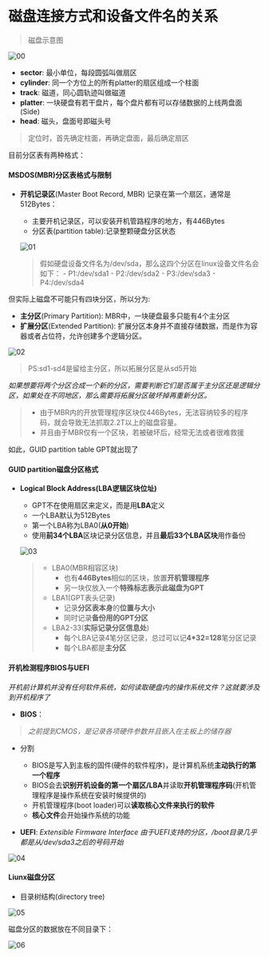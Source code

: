 # 磁盘连接方式和设备文件名的关系

> 磁盘示意图

![00](/img/04Chapter/Capture.PNG)

- __sector__:
最小单位，每段圆弧叫做扇区
- __cylinder__:
同一个方位上的所有platter的扇区组成一个柱面
- __track__:
磁道，同心圆轨迹叫做磁道
- __platter__:
一块硬盘有若干盘片，每个盘片都有可以存储数据的上线两盘面(Side)
- __head__:
磁头，盘面号即磁头号

> 定位时，首先确定柱面，再确定盘面，最后确定扇区

目前分区表有两种格式：
#### MSDOS(MBR)分区表格式与限制
- __开机记录区__(Master Boot Record, MBR)
记录在第一个扇区，通常是512Bytes：
    - 主要开机记录区，可以安装开机管路程序的地方，有446Bytes
    - 分区表(partition table):记录整颗硬盘分区状态

    ![01](/img/04Chapter/Capture2.PNG)

    >假如硬盘设备文件名为/dev/sda，那么这四个分区在linux设备文件名会如下：
        - P1:/dev/sda1
        - P2:/dev/sda2
        - P3:/dev/sda3
        - P4:/dev/sda4

但实际上磁盘不可能只有四块分区，所以分为:
- __主分区__(Primary Partition):
MBR中，一块硬盘最多只能有4个主分区
- __扩展分区__(Extended Partition):
扩展分区本身并不直接存储数据，而是作为容器或者占位符，允许创建多个逻辑分区。

![02](/img/04Chapter/Capture3.PNG)

> PS:sd1-sd4是留给主分区，所以拓展分区是从sd5开始

_如果想要将两个分区合成一个新的分区，需要判断它们是否属于主分区还是逻辑分区，如果处在不同地区，那么需要将拓展分区破坏掉再重新分区。_

> - 由于MBR内的开放管理程序区块仅446Bytes，无法容纳较多的程序码，就会导致无法抓取2.2T以上的磁盘容量。
> - 并且由于MBR仅有一个区块，若被破坏后，经常无法或者很难救援

如此，GUID partition table GPT就出现了

#### GUID partition磁盘分区格式
- __Logical Block Address(LBA逻辑区块位址)__
    - GPT不在使用扇区来定义，而是用**LBA**定义
    - 一个LBA默认为512Bytes
    - 第一个LBA称为LBA0(__从0开始__)
    - 使用**前34个LBA**区块记录分区信息，并且**最后33个LBA区块**用作备份
      
    ![03](/img/04Chapter/Capture4.PNG)
  
    > - LBA0(MBR相容区块)
    >   - 也有**446Bytes**相似的区块，放置**开机管理程序**
    >   - 另一块仅放入一个**特殊标志表示此磁盘为GPT**
    > - LBA1(GPT表头记录)
    >   - 记录**分区表本身**的**位置与大小**
    >   - 同时记录**备份用的GPT分区**
    > - LBA2-33(**实际记录分区信息处**)
    >   - 每个LBA记录4笔分区记录，总过可以记**4*32=128**笔分区记录
    >   - 每个LBA都是**主分区**

#### 开机检测程序BIOS与UEFI
_开机前计算机并没有任何软件系统，如何读取硬盘内的操作系统文件？这就要涉及到开机程序了_
- __BIOS__：
> _之前提到CMOS，是记录各项硬件参数并且嵌入在主板上的储存器_
- 分割
    - BIOS是写入到主板的固件(硬件的软件程序)，是计算机系统**主动执行的第一个程序**
    - BIOS会去**识别开机设备的第一个扇区/LBA**并读取**开机管理程序码**(开机管理程序是操作系统在安装时候提供的)
    - 开机管理程序(boot loader)可以**读取核心文件来执行的软件**
    - **核心文件**会开始操作系统的功能

- __UEFI__:
*Extensible Firmware Interface*
*由于UEFI支持的分区，/boot目录几乎都是从/dev/sda3之后的号码开始*

![04](/img/04Chapter/Capture5.PNG)

#### Liunx磁盘分区
- 目录树结构(directory tree)
  
![05](/img/04Chapter/Capture6.PNG)

磁盘分区的数据放在不同目录下：

![06](/img/04Chapter/Capture7.PNG)

